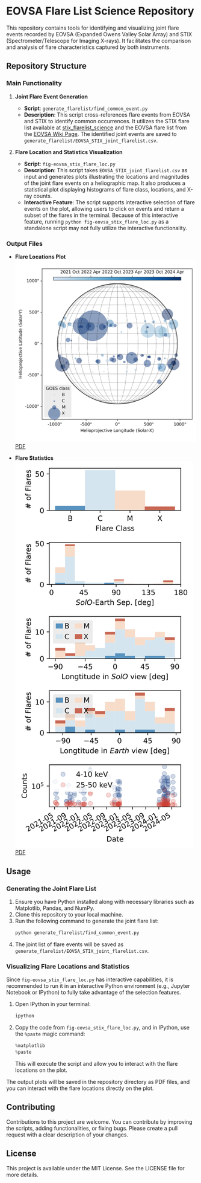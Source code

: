 # EOVSA Flare List Science Repository

This repository contains tools for identifying and visualizing joint flare events recorded by EOVSA (Expanded Owens Valley Solar Array) and STIX (Spectrometer/Telescope for Imaging X-rays). It facilitates the comparison and analysis of flare characteristics captured by both instruments.

## Repository Structure

### Main Functionality

1. **Joint Flare Event Generation**
   - **Script**: `generate_flarelist/find_common_event.py`
   - **Description**: This script cross-references flare events from EOVSA and STIX to identify common occurrences. It utilizes the STIX flare list available at [stix_flarelist_science](https://github.com/hayesla/stix_flarelist_science) and the EOVSA flare list from the [EOVSA Wiki Page](https://www.ovsa.njit.edu/wiki/index.php/Expanded_Owens_Valley_Solar_Array#EOVSA_Flare_List). The identified joint events are saved to `generate_flarelist/EOVSA_STIX_joint_flarelist.csv`.

2. **Flare Location and Statistics Visualization**
   - **Script**: `fig-eovsa_stix_flare_loc.py`
   - **Description**: This script takes `EOVSA_STIX_joint_flarelist.csv` as input and generates plots illustrating the locations and magnitudes of the joint flare events on a heliographic map. It also produces a statistical plot displaying histograms of flare class, locations, and X-ray counts.
   - **Interactive Feature**: The script supports interactive selection of flare events on the plot, allowing users to click on events and return a subset of the flares in the terminal. Because of this interactive feature, running `python fig-eovsa_stix_flare_loc.py` as a standalone script may not fully utilize the interactive functionality.

### Output Files

- **Flare Locations Plot**  
  ![Heliographic Plot](./fig-eovsa_stix_flare_loc.png)  
  [PDF](./fig-eovsa_stix_flare_loc.pdf)

- **Flare Statistics**  
  ![Flare Statistics](./fig-flare_statistics.png)  
  [PDF](./fig-flare_statistics.pdf)

## Usage

### Generating the Joint Flare List
1. Ensure you have Python installed along with necessary libraries such as Matplotlib, Pandas, and NumPy.
2. Clone this repository to your local machine.
3. Run the following command to generate the joint flare list:
   ```bash
   python generate_flarelist/find_common_event.py
   ```
4. The joint list of flare events will be saved as `generate_flarelist/EOVSA_STIX_joint_flarelist.csv`.

### Visualizing Flare Locations and Statistics

Since `fig-eovsa_stix_flare_loc.py` has interactive capabilities, it is recommended to run it in an interactive Python environment (e.g., Jupyter Notebook or IPython) to fully take advantage of the selection features.

1. Open IPython in your terminal:
   ```bash
   ipython
   ```
2. Copy the code from `fig-eovsa_stix_flare_loc.py`, and in IPython, use the `%paste` magic command:
   ```python
   %matplotlib
   %paste
   ```
   This will execute the script and allow you to interact with the flare locations on the plot.

The output plots will be saved in the repository directory as PDF files, and you can interact with the flare locations directly on the plot.

## Contributing

Contributions to this project are welcome. You can contribute by improving the scripts, adding functionalities, or fixing bugs. Please create a pull request with a clear description of your changes.

## License

This project is available under the MIT License. See the LICENSE file for more details.